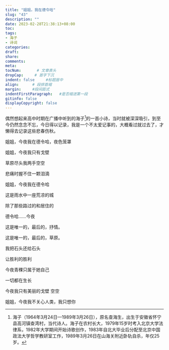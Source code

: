 ```yaml
---
title: "姐姐，我在德令哈"
slug: "43"
description: ""
date: 2023-02-28T21:38:13+08:00
toc: 
tags: 
- 海子
- 诗词
categories:
draft: 
share:
comments:
meta: 
tocNum:       # 文章表头
dropCap:     # 首字下沉
indent: false     #标题居中
align:      # 段排首缩
margin:     #段间距式
indentFirstParagraph:   #是否缩进第一段
gitinfo: false
displayCopyright: false
---
```


偶然想起来高中时期在广播中听到的海子[^1]的一首小诗，当时就被深深吸引，到至今仍然念念不忘，今日得以记录，我是一个不太爱记事的，大概看过就过去了，才懒得去记录这些悲春伤秋。


姐姐，今夜我在德令哈，夜色笼罩

姐姐，今夜我只有戈壁

草原尽头我两手空空

悲痛时握不住一颗泪滴

姐姐，今夜我在德令哈

这是雨水中一座荒凉的城

除了那些路过的和居住的

德令哈……今夜

这是唯一的，最后的，抒情。

这是唯一的，最后的，草原。

我把石头还给石头

让胜利的胜利

今夜青稞只属于她自己

一切都在生长

今夜我只有美丽的戈壁 空空

姐姐，今夜我不关心人类，我只想你


[^1]: 海子（1964年3月24日—1989年3月26日），原名查海生，出生于安徽省怀宁县高河镇查湾村，当代诗人。海子在农村长大，1979年15岁时考入北京大学法律系，1982年大学期间开始诗歌创作，1983年自北大毕业后分配至北京中国政法大学哲学教研室工作，1989年3月26日在山海关附近卧轨自杀，年仅25岁。